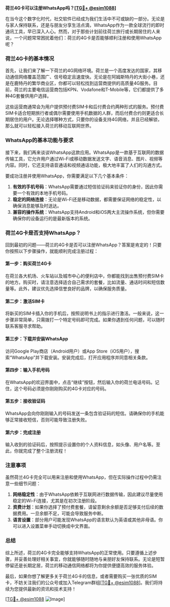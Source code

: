 **荷兰4G卡可以注册WhatsApp吗？[[TG💪+ @esim1088](https://t.me/s/esim1088)]**

在当今这个数字化时代，社交软件已经成为我们生活中不可或缺的一部分。无论是与家人保持联系，还是与朋友分享生活点滴，WhatsApp作为一款全球流行的即时通讯工具，早已深入人心。然而，对于那些计划前往荷兰旅行或长期居住的人来说，一个问题常常困扰着他们：荷兰的4G卡是否能够顺利注册和使用WhatsApp呢？

### 荷兰4G卡的基本情况

首先，让我们来了解一下荷兰的4G网络环境。荷兰是一个高度发达的国家，其移动通信网络覆盖范围广、信号稳定且速度快。无论是在阿姆斯特丹的大街小巷，还是在鹿特丹的繁华商业区，你都可以轻松找到运营商提供的高质量4G服务。目前，荷兰的主要电信运营商包括KPN、Vodafone和T-Mobile等，它们都提供了多种4G套餐供用户选择。

这些运营商通常会为用户提供预付费SIM卡和后付费合约两种形式的服务。预付费SIM卡适合短期旅行者或偶尔需要使用手机数据的人群，而后付费合约则更适合长期居住的用户。无论选择哪种方式，只要你的设备支持4G网络，并且已经解锁，那么就可以轻松接入荷兰的移动互联网世界。

### WhatsApp的基本功能与要求

接下来，我们再来谈谈WhatsApp这款应用。WhatsApp是一款基于互联网的数据传输工具，它允许用户通过Wi-Fi或移动数据发送文字、语音消息、图片、视频等内容。同时，它还支持语音通话和视频通话功能，极大地丰富了人们的沟通方式。

要成功注册并使用WhatsApp，你需要满足以下几个基本条件：

1. **有效的手机号码**：WhatsApp需要通过短信验证码来验证你的身份，因此你需要一个有效的本地手机号码。
2. **稳定的网络连接**：无论是Wi-Fi还是移动数据，都需要保证网络的稳定性，以确保消息能够及时送达。
3. **兼容的操作系统**：WhatsApp支持Android和iOS两大主流操作系统，但你需要确保你的设备运行的是最新版本的系统。

### 荷兰4G卡是否支持WhatsApp？

回到最初的问题——荷兰的4G卡是否可以注册WhatsApp？答案是肯定的！只要你按照以下步骤操作，就能顺利完成注册过程：

#### 第一步：购买荷兰4G卡

在荷兰各大机场、火车站以及城市中心的便利店中，你都能找到出售预付费SIM卡的地方。购买时，请注意选择适合自己需求的套餐，比如流量、通话时间和短信数量等。此外，建议优先选择信誉良好的品牌，以确保服务质量。

#### 第二步：激活SIM卡

将新买的SIM卡插入你的手机后，按照说明书上的指示进行激活。一般来说，这一步骤非常简单，只需拨打一个特定号码即可完成。如果你遇到任何问题，可以随时联系客服寻求帮助。

#### 第三步：下载并安装WhatsApp

访问Google Play商店（Android用户）或App Store（iOS用户），搜索“WhatsApp”并下载安装。安装完成后，打开应用程序并同意相关条款。

#### 第四步：输入手机号码

在WhatsApp的欢迎界面中，点击“继续”按钮，然后输入你的荷兰电话号码。记住，这个号码必须是你刚刚购买的4G卡对应的号码。

#### 第五步：接收验证码

WhatsApp会向你刚刚输入的号码发送一条包含验证码的短信。请确保你的手机能够正常接收短信，否则可能导致注册失败。

#### 第六步：完成注册

输入收到的验证码后，按照提示设置你的个人资料信息，如头像、用户名等。至此，你就完成了整个注册流程！

### 注意事项

虽然荷兰4G卡完全可以用来注册和使用WhatsApp，但在实际操作过程中仍需注意一些细节问题：

1. **网络稳定性**：由于WhatsApp依赖于互联网进行数据传输，因此建议尽量使用稳定的Wi-Fi连接，尤其是在初次注册阶段。
2. **资费计划**：如果你选择了预付费套餐，请留意剩余余额是否足够支付后续的数据费用。一旦余额不足，可能会导致服务中断。
3. **语言设置**：部分用户可能发现WhatsApp的语言默认为英语或其他非母语。你可以进入设置菜单手动切换成中文界面。

### 总结

综上所述，荷兰的4G卡完全能够支持WhatsApp的正常使用。只要遵循上述步骤，并妥善处理好相关事宜，你就能够随时随地与亲朋好友保持联系。无论是短暂停留还是长期定居，荷兰的移动通信网络都将为你提供便捷高效的服务体验。

最后，如果你想了解更多关于荷兰4G卡的信息，或者需要购买一张优质的SIM卡，不妨关注我们的公众号或加入Telegram群组[[TG💪+ @esim1088](https://t.me/s/esim1088)]。我们将持续为您提供最新的资讯和技术支持！

[[TG💪+ @esim1088](https://t.me/s/esim1088) ![Image](https://i.postimg.cc/4NQfJmqS/Snipaste-2025-05-13-00-14-12.png)]